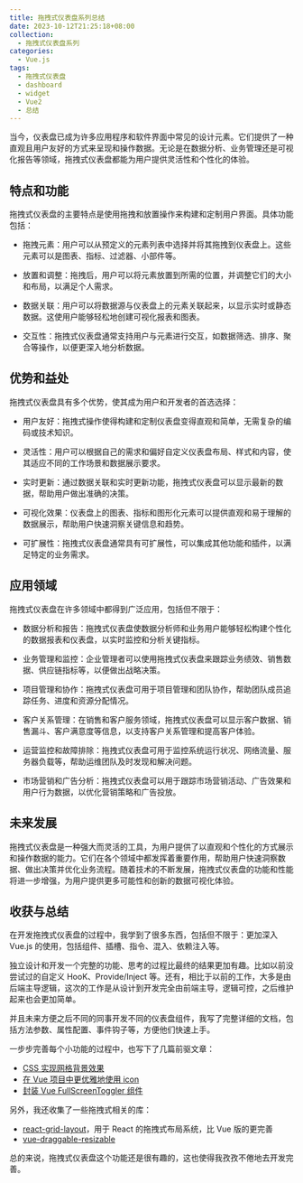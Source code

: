```yaml
---
title: 拖拽式仪表盘系列总结
date: 2023-10-12T21:25:18+08:00
collection:
  - 拖拽式仪表盘系列
categories: 
  - Vue.js
tags: 
  - 拖拽式仪表盘
  - dashboard
  - widget
  - Vue2
  - 总结
---
```


当今，仪表盘已成为许多应用程序和软件界面中常见的设计元素。它们提供了一种直观且用户友好的方式来呈现和操作数据。无论是在数据分析、业务管理还是可视化报告等领域，拖拽式仪表盘都能为用户提供灵活性和个性化的体验。

## 特点和功能

拖拽式仪表盘的主要特点是使用拖拽和放置操作来构建和定制用户界面。具体功能包括：

- 拖拽元素：用户可以从预定义的元素列表中选择并将其拖拽到仪表盘上。这些元素可以是图表、指标、过滤器、小部件等。

- 放置和调整：拖拽后，用户可以将元素放置到所需的位置，并调整它们的大小和布局，以满足个人需求。

- 数据关联：用户可以将数据源与仪表盘上的元素关联起来，以显示实时或静态数据。这使用户能够轻松地创建可视化报表和图表。

- 交互性：拖拽式仪表盘通常支持用户与元素进行交互，如数据筛选、排序、聚合等操作，以便更深入地分析数据。

## 优势和益处

拖拽式仪表盘具有多个优势，使其成为用户和开发者的首选选择：

- 用户友好：拖拽式操作使得构建和定制仪表盘变得直观和简单，无需复杂的编码或技术知识。

- 灵活性：用户可以根据自己的需求和偏好自定义仪表盘布局、样式和内容，使其适应不同的工作场景和数据展示要求。

- 实时更新：通过数据关联和实时更新功能，拖拽式仪表盘可以显示最新的数据，帮助用户做出准确的决策。

- 可视化效果：仪表盘上的图表、指标和图形化元素可以提供直观和易于理解的数据展示，帮助用户快速洞察关键信息和趋势。

- 可扩展性：拖拽式仪表盘通常具有可扩展性，可以集成其他功能和插件，以满足特定的业务需求。

## 应用领域

拖拽式仪表盘在许多领域中都得到广泛应用，包括但不限于：

- 数据分析和报告：拖拽式仪表盘使数据分析师和业务用户能够轻松构建个性化的数据报表和仪表盘，以实时监控和分析关键指标。

- 业务管理和监控：企业管理者可以使用拖拽式仪表盘来跟踪业务绩效、销售数据、供应链指标等，以便做出战略决策。

- 项目管理和协作：拖拽式仪表盘可用于项目管理和团队协作，帮助团队成员追踪任务、进度和资源分配情况。

- 客户关系管理：在销售和客户服务领域，拖拽式仪表盘可以显示客户数据、销售漏斗、客户满意度等信息，以支持客户关系管理和提高客户体验。

- 运营监控和故障排除：拖拽式仪表盘可用于监控系统运行状况、网络流量、服务器负载等，帮助运维团队及时发现和解决问题。

- 市场营销和广告分析：拖拽式仪表盘可以用于跟踪市场营销活动、广告效果和用户行为数据，以优化营销策略和广告投放。

## 未来发展

拖拽式仪表盘是一种强大而灵活的工具，为用户提供了以直观和个性化的方式展示和操作数据的能力。它们在各个领域中都发挥着重要作用，帮助用户快速洞察数据、做出决策并优化业务流程。随着技术的不断发展，拖拽式仪表盘的功能和性能将进一步增强，为用户提供更多可能性和创新的数据可视化体验。

## 收获与总结

在开发拖拽式仪表盘的过程中，我学到了很多东西，包括但不限于：更加深入 Vue.js 的使用，包括组件、插槽、指令、混入、依赖注入等。

独立设计和开发一个完整的功能、思考的过程比最终的结果更加有趣。比如以前没尝试过的自定义 HooK、Provide/Inject 等。还有，相比于以前的工作，大多是由后端主导逻辑，这次的工作是从设计到开发完全由前端主导，逻辑可控，之后维护起来也会更加简单。

并且未来方便之后不同的同事开发不同的仪表盘组件，我写了完整详细的文档，包括方法参数、属性配置、事件钩子等，方便他们快速上手。

一步步完善每个小功能的过程中，也写下了几篇前驱文章：

- [CSS 实现网格背景效果](/posts/grid-bg-image/)
- [在 Vue 项目中更优雅地使用 icon](/posts/vue-svg-icon/)
- [封装 Vue FullScreenToggler 组件](/posts/vue-fullscreen-toggler/)

另外，我还收集了一些拖拽式相关的库：

- [react-grid-layout](https://github.com/react-grid-layout/react-grid-layout)，用于 React 的拖拽式布局系统，比 Vue 版的更完善
- [vue-draggable-resizable](https://github.com/mauricius/vue-draggable-resizable)

总的来说，拖拽式仪表盘这个功能还是很有趣的，这也使得我孜孜不倦地去开发完善。
